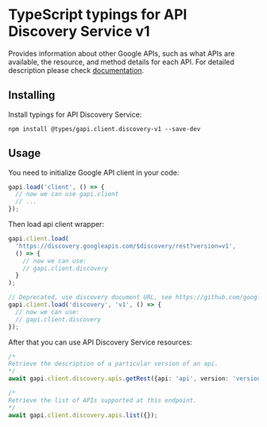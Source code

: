 # TypeScript typings for API Discovery Service v1

Provides information about other Google APIs, such as what APIs are available, the resource, and method details for each API.
For detailed description please check [documentation](https://developers.google.com/discovery/).

## Installing

Install typings for API Discovery Service:

```
npm install @types/gapi.client.discovery-v1 --save-dev
```

## Usage

You need to initialize Google API client in your code:

```typescript
gapi.load('client', () => {
  // now we can use gapi.client
  // ...
});
```

Then load api client wrapper:

```typescript
gapi.client.load(
  'https://discovery.googleapis.com/$discovery/rest?version=v1',
  () => {
    // now we can use:
    // gapi.client.discovery
  }
);
```

```typescript
// Deprecated, use discovery document URL, see https://github.com/google/google-api-javascript-client/blob/master/docs/reference.md#----gapiclientloadname----version----callback--
gapi.client.load('discovery', 'v1', () => {
  // now we can use:
  // gapi.client.discovery
});
```

After that you can use API Discovery Service resources: <!-- TODO: make this work for multiple namespaces -->

```typescript
/*
Retrieve the description of a particular version of an api.
*/
await gapi.client.discovery.apis.getRest({api: 'api', version: 'version'});

/*
Retrieve the list of APIs supported at this endpoint.
*/
await gapi.client.discovery.apis.list({});
```
